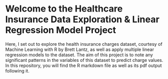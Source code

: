 # Welcome to the Healthcare Insurance Data Exploration & Linear Regression Model Project
Here, I set out to explore the health insurance charges dataset, courtesy of Machine Learning with R by Brett Lantz, as well as apply multiple linear regression models to the dataset. The aim of this project is to note any significant patterns in the variables of this dataset to predict charge values. In this repository, you will find the R markdown file as well as its pdf output following it.
